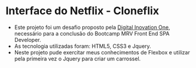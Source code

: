 # Interface do Netflix - Cloneflix

* Este projeto foi um desafio proposto pela [Digital Inovation One](https://digitalinnovation.one/), necessário para a conclusão do Bootcamp MRV Front End SPA Developer.
* As tecnologia utilizadas foram: HTML5, CSS3 e Jquery.
* Neste projeto pude exercitar meus conhecimentos de Flexbox e utilizar pela primeira vez o Jquery para criar um carrossel.
